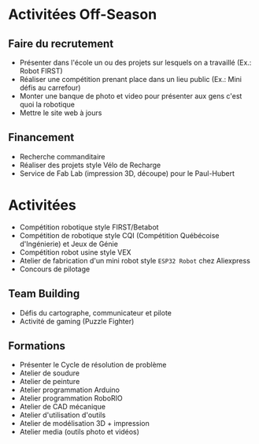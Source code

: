 
# Activitées Off-Season

## Faire du recrutement
- Présenter dans l'école un ou des projets sur lesquels on a travaillé (Ex.: Robot FIRST)
- Réaliser une compétition prenant place dans un lieu public (Ex.: Mini défis au carrefour)
- Monter une banque de photo et video pour présenter aux gens c'est quoi la robotique
- Mettre le site web à jours

## Financement
- Recherche commanditaire
- Réaliser des projets style Vélo de Recharge
- Service de Fab Lab (impression 3D, découpe) pour le Paul-Hubert

# Activitées
- Compétition robotique style FIRST/Betabot
- Compétition de robotique style CQI (Compétition Québécoise d'Ingénierie) et Jeux de Génie
- Compétition robot usine style VEX
- Atelier de fabrication d'un mini robot style `ESP32 Robot` chez Aliexpress
- Concours de pilotage

## Team Building
- Défis du cartographe, communicateur et pilote
- Activité de gaming (Puzzle Fighter)

## Formations
- Présenter le Cycle de résolution de problème
- Atelier de soudure
- Atelier de peinture
- Atelier programmation Arduino
- Atelier programmation RoboRIO
- Atelier de CAD mécanique
- Atelier d'utilisation d'outils
- Atelier de modélisation 3D + impression
- Atelier media (outils photo et vidéos)
